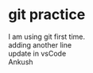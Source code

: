 # git practice
I am using git first time. <br/>
adding another line <br/>
update in vsCode <br/>
Ankush
